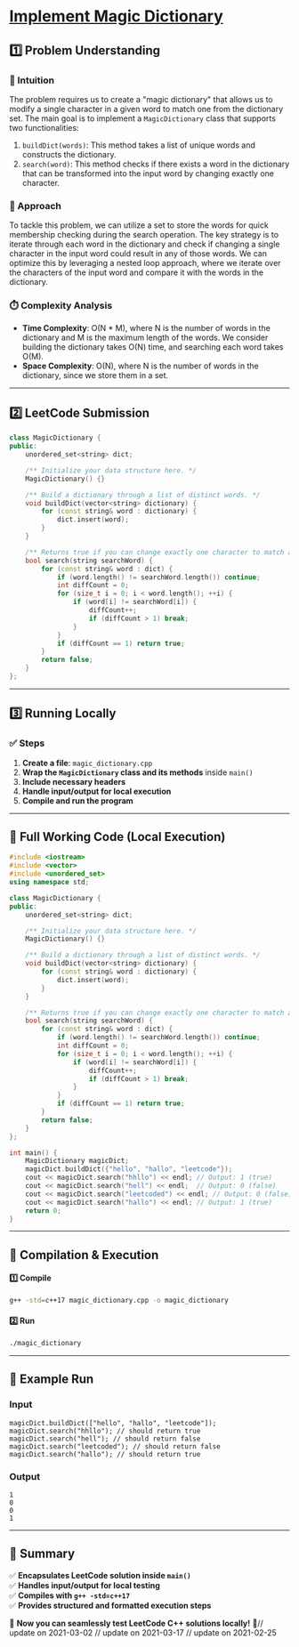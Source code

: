 # **[Implement Magic Dictionary](https://leetcode.com/problems/implement-magic-dictionary/description/)**  

## **1️⃣ Problem Understanding**  
### **📌 Intuition**  
The problem requires us to create a "magic dictionary" that allows us to modify a single character in a given word to match one from the dictionary set. The main goal is to implement a `MagicDictionary` class that supports two functionalities:
1. `buildDict(words)`: This method takes a list of unique words and constructs the dictionary.
2. `search(word)`: This method checks if there exists a word in the dictionary that can be transformed into the input word by changing exactly one character.

### **🚀 Approach**  
To tackle this problem, we can utilize a set to store the words for quick membership checking during the search operation. The key strategy is to iterate through each word in the dictionary and check if changing a single character in the input word could result in any of those words. We can optimize this by leveraging a nested loop approach, where we iterate over the characters of the input word and compare it with the words in the dictionary.

### **⏱️ Complexity Analysis**  
- **Time Complexity**: O(N * M), where N is the number of words in the dictionary and M is the maximum length of the words. We consider building the dictionary takes O(N) time, and searching each word takes O(M).
- **Space Complexity**: O(N), where N is the number of words in the dictionary, since we store them in a set.

---  

## **2️⃣ LeetCode Submission**  
```cpp
class MagicDictionary {
public:
    unordered_set<string> dict;

    /** Initialize your data structure here. */
    MagicDictionary() {}

    /** Build a dictionary through a list of distinct words. */
    void buildDict(vector<string> dictionary) {
        for (const string& word : dictionary) {
            dict.insert(word);
        }
    }

    /** Returns true if you can change exactly one character to match a word in the dictionary. */
    bool search(string searchWord) {
        for (const string& word : dict) {
            if (word.length() != searchWord.length()) continue;
            int diffCount = 0;
            for (size_t i = 0; i < word.length(); ++i) {
                if (word[i] != searchWord[i]) {
                    diffCount++;
                    if (diffCount > 1) break;
                }
            }
            if (diffCount == 1) return true;
        }
        return false;
    }
};  
```  

---  

## **3️⃣ Running Locally**  
### **✅ Steps**  
1. **Create a file**: `magic_dictionary.cpp`  
2. **Wrap the `MagicDictionary` class and its methods** inside `main()`  
3. **Include necessary headers**  
4. **Handle input/output for local execution**  
5. **Compile and run the program**  

---  

## **📝 Full Working Code (Local Execution)**  
```cpp
#include <iostream>
#include <vector>
#include <unordered_set>
using namespace std;

class MagicDictionary {
public:
    unordered_set<string> dict;

    /** Initialize your data structure here. */
    MagicDictionary() {}

    /** Build a dictionary through a list of distinct words. */
    void buildDict(vector<string> dictionary) {
        for (const string& word : dictionary) {
            dict.insert(word);
        }
    }

    /** Returns true if you can change exactly one character to match a word in the dictionary. */
    bool search(string searchWord) {
        for (const string& word : dict) {
            if (word.length() != searchWord.length()) continue;
            int diffCount = 0;
            for (size_t i = 0; i < word.length(); ++i) {
                if (word[i] != searchWord[i]) {
                    diffCount++;
                    if (diffCount > 1) break;
                }
            }
            if (diffCount == 1) return true;
        }
        return false;
    }
};

int main() {
    MagicDictionary magicDict;
    magicDict.buildDict({"hello", "hallo", "leetcode"});
    cout << magicDict.search("hhllo") << endl; // Output: 1 (true)
    cout << magicDict.search("hell") << endl;  // Output: 0 (false)
    cout << magicDict.search("leetcoded") << endl; // Output: 0 (false)
    cout << magicDict.search("hallo") << endl; // Output: 1 (true)
    return 0;
}  
```  

---  

## **🔧 Compilation & Execution**  
#### **1️⃣ Compile**  
```bash
g++ -std=c++17 magic_dictionary.cpp -o magic_dictionary
```  

#### **2️⃣ Run**  
```bash
./magic_dictionary
```  

---  

## **🎯 Example Run**  
### **Input**  
```
magicDict.buildDict(["hello", "hallo", "leetcode"]);
magicDict.search("hhllo"); // should return true
magicDict.search("hell"); // should return false
magicDict.search("leetcoded"); // should return false
magicDict.search("hallo"); // should return true
```  
### **Output**  
```
1
0
0
1
```  

---  

## **📌 Summary**  
✅ **Encapsulates LeetCode solution inside `main()`**  
✅ **Handles input/output for local testing**  
✅ **Compiles with `g++ -std=c++17`**  
✅ **Provides structured and formatted execution steps**  

🚀 **Now you can seamlessly test LeetCode C++ solutions locally!** 🚀// update on 2021-03-02
// update on 2021-03-17
// update on 2021-02-25

